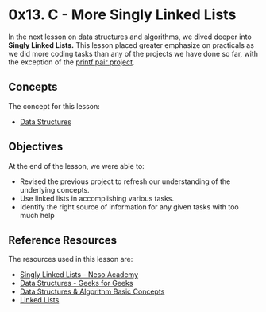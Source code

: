 # 0x13. C - More Singly Linked Lists
In the next lesson on data structures and algorithms, we dived deeper into **Singly Linked Lists.** This lesson placed greater emphasize on practicals as we did more coding tasks than any of the projects we have done so far, with the exception of the [printf pair project]().

## Concepts
The concept for this lesson:
- [Data Structures](https://intranet.alxswe.com/concepts/120)

## Objectives
At the end of the lesson, we were able to:
- Revised the previous project to refresh our understanding of the underlying concepts.
- Use linked lists in accomplishing various tasks.
- Identify the right source of information for any given tasks with too much help

## Reference Resources
The resources used in this lesson are:
- [Singly Linked Lists - Neso Academy](https://nesoacademy.org/cs/01-data-structures/02-singly-linked-list/01-introduction-to-linked-lists)
- [Data Structures - Geeks for Geeks](https://www.geeksforgeeks.org/data-structures/)
- [Data Structures & Algorithm Basic Concepts](https://www.tutorialspoint.com/data_structures_algorithms/data_structures_basics.htm)
- [Linked Lists](https://intranet.alxswe.com/rltoken/joxg32-tt4lUh8Afgst8tA)
